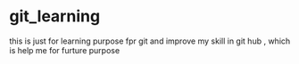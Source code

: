 # git_learning

this is just for learning purpose fpr git and improve my skill in git hub , which is help me for furture purpose